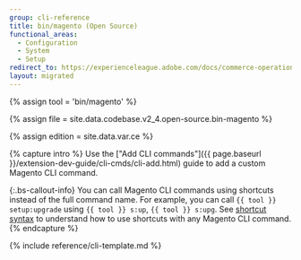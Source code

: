 ```yaml
---
group: cli-reference
title: bin/magento (Open Source)
functional_areas:
  - Configuration
  - System
  - Setup
redirect_to: https://experienceleague.adobe.com/docs/commerce-operations/reference/magento-open-source.html
layout: migrated
---
```

<!-- All the assigned and captured content is used in the included template -->
{% assign tool = 'bin/magento' %}

{% assign file = site.data.codebase.v2_4.open-source.bin-magento %}

{% assign edition = site.data.var.ce %}

{% capture intro %}
Use the ["Add CLI commands"]({{ page.baseurl }}/extension-dev-guide/cli-cmds/cli-add.html) guide to add a custom Magento CLI command.

 {:.bs-callout-info}
You can call Magento CLI commands using shortcuts instead of the full command name. For example, you can call `{{ tool }} setup:upgrade` using `{{ tool }} s:up`, `{{ tool }} s:upg`. See [shortcut syntax](https://symfony.com/doc/current/components/console/usage.html#shortcut-syntax) to understand how to use shortcuts with any Magento CLI command.
{% endcapture %}

<!-- The template to render with above values -->
{% include reference/cli-template.md %}